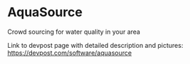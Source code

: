 # AquaSource
Crowd sourcing for water quality in your area

Link to devpost page with detailed description and pictures: https://devpost.com/software/aquasource
